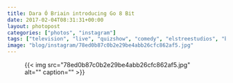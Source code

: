 ```yaml
---
title: Dara Ó Briain introducing Go 8 Bit
date: 2017-02-04T08:31:31+00:00
layout: photopost
categories: ["photos", "instagram"]
tags: ["television", "live", "quizshow", "comedy", "elstreestudios", "bbcelstree", "dave", "retrogaming", "8bit", "daraobriain", "london"]
image: "blog/instagram/78ed0b87c0b2e29be4abb26cfc862af5.jpg"
---
```


<figure class="photo photo--square">
  {{< img src="78ed0b87c0b2e29be4abb26cfc862af5.jpg" alt="" caption="" >}}

</figure>



